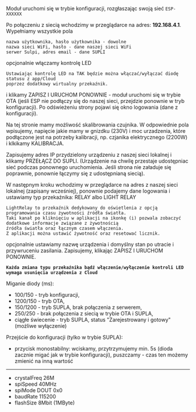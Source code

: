 Moduł uruchomi się w trybie konfiguracji, rozgłaszając swoją sieć `ESP-XXXXXX`

Po połączeniu z siecią wchodzimy w przeglądarce na adres: **192.168.4.1**. Wypełniamy wszystkie pola
```
nazwa użytkownika, hasło użytkownika - dowolne
nazwa sieci WiFi, hasło - dane naszej sieci WiFi
serwer Sulpi, adres email - dane SUPLI
```
opcjonalnie włączamy kontrolę LED
```
Ustawiając kontrolę LED na TAK będzie można włączać/wyłączać diodę statusu z app/Cloud  
poprzez dodatkowy wirtualny przekaźnik.
```

i klikamy ZAPISZ I URUCHOM PONOWNIE - moduł uruchomi się w trybie OTA (jeśli ESP nie podłączy się do naszej sieci, przejdzie ponownie w tryb konfiguracji). Po odświeżeniu strony pojawi się okno logowania (dane z konfiguracji).

Na tej stronie mamy możliwość skalibrowania czujnika. W odpowiednie pola wpisujemy, napięcie jakie mamy w gnizdku (230V) i moc urzadzenia, które podłączone jest na potrzeby kalibracji, np. czjanika elektrycznego (2200W) i klkikamy KALIBRACJA.

Zapisujemy adres IP przydzielony urządzeniu z naszej sieci lokalnej i klikamy PRZEŁĄCZ DO SUPLI. (Urządzenie na chwilę przestaje udostępniac sieć podczas ponownego uruchomienia. Jeśli strona nie załaduje się poprawnie, ponownie łączymy się z udostępnianą siecią).

W następnym kroku wchodzimy w przeglądarce na adres z naszej sieci lokalnej (zapisany wcześniej), ponownie podajemy dane logowania i ustawiamy typ przekaźnika: RELAY albo LIGHT RELAY
```
LightRelay to przekaźnik dedykowany do oświetlenia z opcją programowania czasu żywotności źródła światła.  
Taki kanał po kliknięciu w aplikacji na ikonkę (i) pozwala zobaczyć dodatkowe informacje związane z żywotnością  
źródła światła oraz łącznym czasem włączenia.  
Z aplikacji można ustawić żywotność oraz resetować licznik.
```

opcjonalnie ustawiamy nazwę urządzenia i domyślny stan po utracie i przywruceniu zasilania. Zapisujemy, klikając ZAPISZ I URUCHOM PONOWNIE.

**`Każda zmiana typu przekaźnika bądź włączenie/wyłączenie kontroli LED wymaga usunięcia urządzenia z Cloud`**

Miganie diody (ms):
- 100/150 - tryb konfiguracji,
- 1200/150 - tryb OTA,
- 150/1200 - tryb SUPLA, brak połączenia z serwerem,
- 250/250 - brak połączenia z siecią w trybie OTA i SUPLA,
- ciągłe świecenie - tryb SUPLA, status "Zarejestrowany i gotowy" (możliwe wyłączenie)

Przejście do konfiguracji (tylko w trybie SUPLA):
- przycisk monostabilny: wciskamy, przytrzymujemy min. 5s (dioda zacznie migać jak w trybie konfiguracji), puszczamy - czas ten możemy zmienić na inną wartość

---
- crystalFreq 26M
- spiSpeed 40MHz
- spiMode DOUT 0x0
- baudRate 115200
- flashSize 8Mbit (1MByte)
